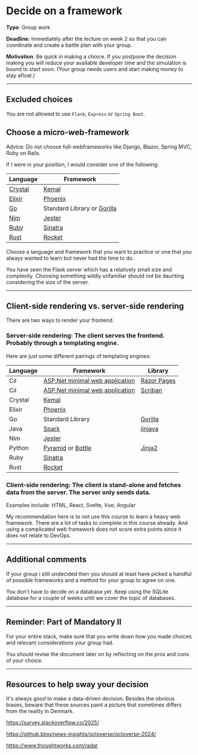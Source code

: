 # Decide on a framework

**Type**: Group work

**Deadline**: Immediately after the lecture on week 2 so that you can coordinate and create a battle plan with your group. 


**Motivation**: Be quick in making a choice. If you postpone the decision making you will reduce your available developer time and the simulation is bound to start soon. (Your group needs users and start making money to stay afloat.)

---

## Excluded choices

You are not allowed to use `Flask`, `Express` or `Spring Boot`.


## Choose a micro-web-framework

Advice: Do not choose full-webframeworks like Django, Blazor, Spring MVC, Ruby on Rails. 

If I were in your position, I would consider one of the following:

| Language                                     | Framework                                             |
|----------------------------------------------|-------------------------------------------------------|
| [Crystal](https://crystal-lang.org)          | [Kemal](https://kemalcr.com)                          |
| [Elixir](https://elixir-lang.org)            | [Phoenix](https://www.phoenixframework.org)           |
| [Go](http://golang.org/)                     | Standard Library or [Gorilla](http://www.gorillatoolkit.org/) |
| [Nim](https://nim-lang.org)                  | [Jester](https://github.com/dom96/jester)             |
| [Ruby](https://www.ruby-lang.org)            | [Sinatra](http://sinatrarb.com/)                      |
| [Rust](https://www.rust-lang.org/)           | [Rocket](https://rocket.rs/)                          |

Choose a language and framework that you want to practice or one that you always wanted to learn but never had the time to do.

You have seen the Flask server which has a relatively small size and complexity. Choosing something wildly unfamiliar should not be daunting considering the size of the server.

---

## Client-side rendering vs. server-side rendering

There are two ways to render your frontend. 

### Server-side rendering: The client serves the frontend. Probably through a templating engine. 

Here are just some different pairings of templating engines:

| Language       | Framework               | Library                                         |
|----------------|---------------------------------------------------------------|--------------------------------------------------------------|
| C♯             | [ASP.Net minimal web application](https://learn.microsoft.com/en-us/aspnet/core/tutorials/min-web-api?view=aspnetcore-8.0)                               | [Razor Pages](https://learn.microsoft.com/en-us/aspnet/core/razor-pages/?view=aspnetcore-8.0&tabs=visual-studio) |
| C♯             | [ASP.Net minimal web application](https://learn.microsoft.com/en-us/aspnet/core/tutorials/min-web-api?view=aspnetcore-8.0)                               | [Scriban](https://www.nuget.org/packages/Scriban)            |
| Crystal        | [Kemal](https://kemalcr.com)                                  |                                                              |
| Elixir         | [Phoenix](https://www.phoenixframework.org)                   |                                                              |
| Go             | Standard Library                                              | [Gorilla](http://www.gorillatoolkit.org/)                    |
| Java           | [Spark](https://sparkjava.com/)                               | [jinjava](https://github.com/HubSpot/jinjava)                |
| Nim            | [Jester](https://github.com/dom96/jester)                     |                                                              |
| Python         | [Pyramid](https://trypyramid.com/)                           or  [Bottle](https://bottlepy.org/docs/dev/) | [Jinja2](https://jinja.palletsprojects.com/en) |
| Ruby           | [Sinatra](http://sinatrarb.com/)                              |                                                              |
| Rust           | [Rocket](https://rocket.rs/)                                  |                                                              |   


### Client-side rendering: The client is stand-alone and fetches data from the server. The server only sends data. 

Examples include: HTML, React, Svelte, Vue, Angular

My recommendation here is to not use this course to learn a heavy web framework. There are a lot of tasks to complete in this course already. And using a complicated web framework does not score extra points since it does not relate to DevOps. 

---

## Additional comments

If your group i still undecided then you should at least have picked a handful of possible frameworks and a method for your group to agree on one.

You don't have to decide on a database yet. Keep using the SQLite database for a couple of weeks until we cover the topic of databases.  

---

## Reminder: Part of Mandatory II

For your entire stack, make sure that you write down how you made choices and relevant considerations your group had. 

You should revise the document later on by reflecting on the pros and cons of your choice. 

---

## Resources to help sway your decision

It's always good to make a data-driven decision. Besides the obvious biases, beware that these sources paint a picture that sometimes differs from the reality in Denmark. 

https://survey.stackoverflow.co/2025/

https://github.blog/news-insights/octoverse/octoverse-2024/

https://www.thoughtworks.com/radar














